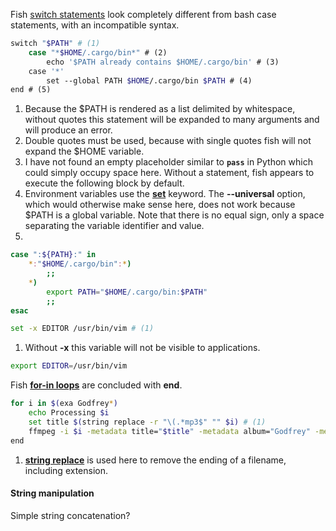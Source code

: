Fish [switch statements](https://fishshell.com/docs/current/cmds/case.html) look completely different from bash case statements, with an incompatible syntax.

```sh title="Conditionally setting $PATH:"
switch "$PATH" # (1)
    case "*$HOME/.cargo/bin*" # (2)
        echo '$PATH already contains $HOME/.cargo/bin' # (3)
    case '*'
        set --global PATH $HOME/.cargo/bin $PATH # (4)
end # (5)
```

1. Because the $PATH is rendered as a list delimited by whitespace, without quotes this statement will be expanded to many arguments and will produce an error.
2. Double quotes must be used, because with single quotes fish will not expand the $HOME variable.
3. I have not found an empty placeholder similar to **`pass`** in Python which could simply occupy space here. 
Without a statement, fish appears to execute the following block by default.
4. Environment variables use the [**set**](https://fishshell.com/docs/current/cmds/set.html#cmd-set) keyword.
The **--universal** option, which would otherwise make sense here, does not work because $PATH is a global variable.
Note that there is no equal sign, only a space separating the variable identifier and value.
5. 
```sh title="Bash equivalent"
case ":${PATH}:" in
    *:"$HOME/.cargo/bin":*)
        ;;
    *)
        export PATH="$HOME/.cargo/bin:$PATH"
        ;;
esac
```

```sh title="Setting environment variables"
set -x EDITOR /usr/bin/vim # (1)
```

1. Without **-x** this variable will not be visible to applications.
```sh title="Bash equivalent"
export EDITOR=/usr/bin/vim
```

Fish [**for-in loops**](https://fishshell.com/docs/current/cmds/for.html) are concluded with **end**.

```sh title="Set metadata in a loop"
for i in $(exa Godfrey*)
    echo Processing $i
    set title $(string replace -r "\(.*mp3$" "" $i) # (1)
    ffmpeg -i $i -metadata title="$title" -metadata album="Godfrey" -metadata artist="Vlad TV" -codec copy output/$i
end
```

1. [**string replace**](https://fishshell.com/docs/current/cmds/string.html?highlight=string#replace-subcommand) is used here to remove the ending of a filename, including extension.

#### String manipulation

Simple string concatenation?